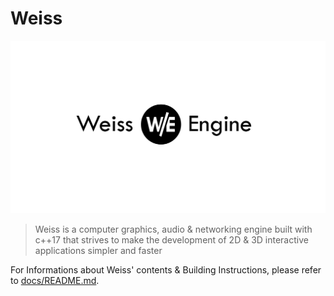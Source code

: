 # Weiss

![Weiss' Logo](Branding/logo.png)

> Weiss is a computer graphics, audio & networking engine built with c++17 that strives to make the development of 2D & 3D interactive applications simpler and faster

For Informations about Weiss' contents & Building Instructions, please refer to [docs/README.md](docs/README.md).